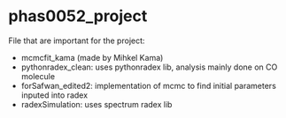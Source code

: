 ﻿# phas0052_project
File that are important for the project:
- mcmcfit_kama (made by Mihkel Kama)
- pythonradex_clean: uses pythonradex lib, analysis mainly done on CO molecule
- forSafwan_edited2: implementation of mcmc to find initial parameters inputed into radex 
- radexSimulation: uses spectrum radex lib 
